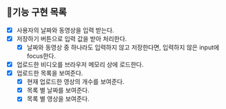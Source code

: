 ## 📝기능 구현 목록

- [x] 사용자의 날짜와 동영상을 입력 받는다.
- [x] 저장하기 버튼으로 입력 값을 받아 처리한다.
  - [x] 날짜와 동영상 중 하나라도 입력하지 않고 저장한다면, 입력하지 않은 input에 focus한다.
- [x] 업로드한 비디오를 브라우저 메모리 상에 로드한다.
- [x] 업로드한 목록을 보여준다.
  - [x] 현재 업로드한 영상의 개수를 보여준다.
  - [x] 목록 별 날짜를 보여준다.
  - [x] 목록 별 영상을 보여준다.
